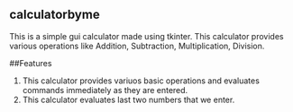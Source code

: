 ## calculatorbyme
This is a simple gui calculator made using tkinter. This calculator provides various operations like Addition, Subtraction, Multiplication, Division.

##Features
1. This calculator provides variuos basic operations and evaluates commands immediately as they are entered.
2. This calculator evaluates last two numbers that we enter.
